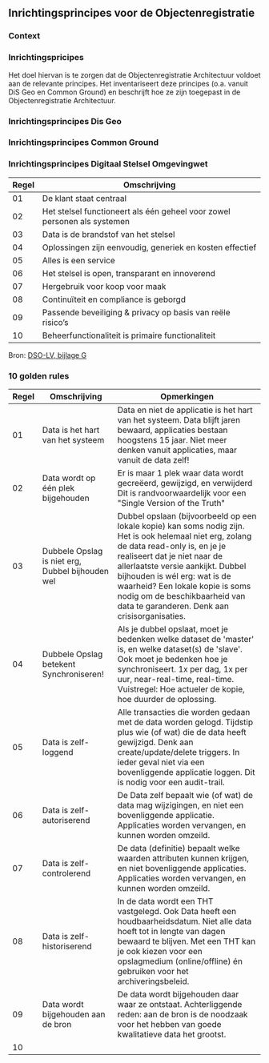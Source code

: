 ## Inrichtingsprincipes voor de Objectenregistratie


### Context


### Inrichtingspricipes

Het doel hiervan is te zorgen dat de Objectenregistratie Architectuur voldoet aan de relevante principes.
Het inventariseert deze principes (o.a. vanuit DiS Geo en Common Ground) en beschrijft hoe ze zijn toegepast 
in de Objectenregistratie Architectuur.

### Inrichtingsprincipes Dis Geo


### Inrichtingsprincipes Common Ground


### Inrichtingsprincipes Digitaal Stelsel Omgevingwet

| Regel   | Omschrijving                                                             | 
|---------|--------------------------------------------------------------------------|
| 01      | De klant staat centraal                                                  |
| 02      | Het stelsel functioneert als één geheel voor zowel personen als systemen |
| 03      | Data is de brandstof van het stelsel                                     |
| 04      | Oplossingen zijn eenvoudig, generiek en kosten effectief                 |
| 05      | Alles is een service                                                     |
| 06      | Het stelsel is open, transparant en innoverend                           |
| 07      | Hergebruik voor koop voor maak                                           |
| 08      | Continuïteit en compliance is geborgd                                    |
| 09      | Passende beveiliging & privacy op basis van reële risico’s               |
| 10      | Beheerfunctionaliteit is primaire functionaliteit                        |

Bron: [DSO-LV, bijlage G](https://aandeslagmetdeomgevingswet.nl/publish/library/219/ogas_bijlage_g_-_dso-lv_principes_1.pdf)


### 10 golden rules

|	Regel     |	Omschrijving                                      |	Opmerkingen                                       |
|--------------|------------------------------------------------------|----------------------------------------------|
| 01	          | Data is het hart van het systeem	                    | Data en niet de applicatie is het hart van het systeem. Data blijft jaren bewaard, applicaties bestaan hoogstens 15 jaar. Niet meer denken vanuit applicaties, maar vanuit de data zelf! |
| 02	          | Data wordt op één plek bijgehouden	               | Er is maar 1 plek waar data wordt gecreëerd, gewijzigd, en verwijderd	Dit is randvoorwaardelijk voor een "Single Version of the Truth" |
| 03	          | Dubbele Opslag is niet erg, Dubbel bijhouden wel	| Dubbel opslaan (bijvoorbeeld op een lokale kopie) kan soms nodig zijn. Het is ook helemaal niet erg, zolang de data read-only is, en je je realiseert dat je niet naar de allerlaatste versie aankijkt. Dubbel bijhouden is wél erg: wat is de waarheid?	Een lokale kopie is soms nodig om de beschikbaarheid van data te garanderen. Denk aan crisisorganisaties. |
| 04	          | Dubbele Opslag betekent Synchroniseren!	          | Als je dubbel opslaat, moet je bedenken welke dataset de 'master' is, en welke dataset(s) de 'slave'. Ook moet je bedenken hoe je synchroniseert. 1x per dag, 1x per uur, near-real-time, real-time. 	Vuistregel: Hoe actueler de kopie, hoe duurder de oplossing. |
| 05	          | Data is zelf-loggend	                              | Alle transacties die worden gedaan met de data worden gelogd. Tijdstip plus wie (of wat) die de data heeft gewijzigd. 	Denk aan create/update/delete triggers. In ieder geval niet via een bovenliggende applicatie loggen. Dit is nodig voor een audit-trail. |
| 06	          | Data is zelf-autoriserend	                         | De Data zelf bepaalt wie (of wat) de data mag wijzigingen, en niet een bovenliggende applicatie. 	Applicaties worden vervangen, en kunnen worden omzeild. |
| 07	          | Data is zelf-controlerend	                         | De data (definitie) bepaalt welke waarden attributen kunnen krijgen, en niet bovenliggende applicaties.	Applicaties worden vervangen, en kunnen worden omzeild.| 
| 08	          | Data is zelf-historiserend	                         | In de data wordt een THT vastgelegd. Ook Data heeft een houdbaarheidsdatum.	Niet alle data hoeft tot in lengte van dagen bewaard te blijven. Met een THT kan je ook kiezen voor een opslagmedium (online/offline) én gebruiken voor het archiveringsbeleid. |
| 09	          | Data wordt bijgehouden aan de bron	               | De data wordt bijgehouden daar waar ze ontstaat. 	Achterliggende reden: aan de bron is de noodzaak voor het hebben van goede kwalitatieve data het grootst. |
| 10			|                                                      |                   |




